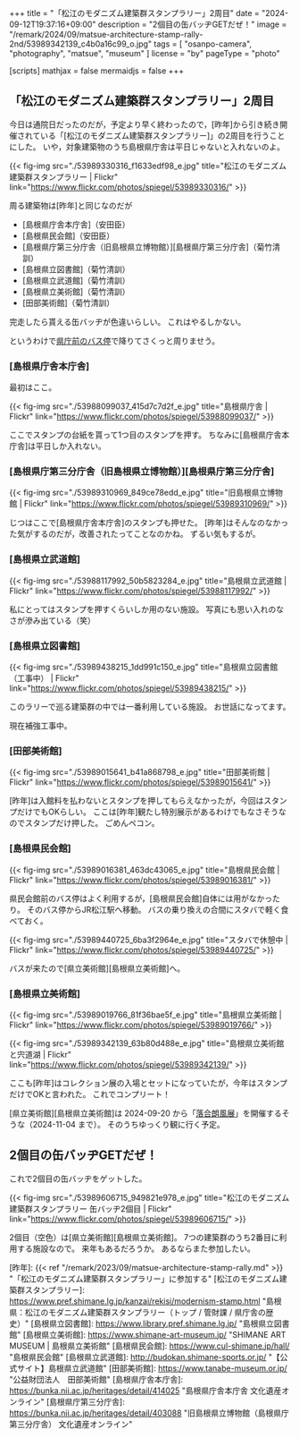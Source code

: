 +++
title = "「松江のモダニズム建築群スタンプラリー」2周目"
date =  "2024-09-12T19:37:16+09:00"
description = "2個目の缶バッヂGETだぜ！"
image = "/remark/2024/09/matsue-architecture-stamp-rally-2nd/53989342139_c4b0a16c99_o.jpg"
tags = [ "osanpo-camera", "photography", "matsue", "museum" ]
license = "by"
pageType = "photo"

[scripts]
  mathjax = false
  mermaidjs = false
+++

## 「松江のモダニズム建築群スタンプラリー」2周目

今日は通院日だったのだが，予定より早く終わったので，[昨年]から引き続き開催されている「[松江のモダニズム建築群スタンプラリー]」の2周目を行うことにした。
いや，対象建築物のうち島根県庁舎は平日じゃないと入れないのよ。

{{< fig-img src="./53989330316_f1633edf98_e.jpg" title="松江のモダニズム建築群スタンプラリー | Flickr" link="https://www.flickr.com/photos/spiegel/53989330316/" >}}

周る建築物は[昨年]と同じなのだが

- [島根県庁舎本庁舎]（安田臣）
- [島根県民会館]（安田臣）
- [島根県庁第三分庁舎（旧島根県立博物館）][島根県庁第三分庁舎]（菊竹清訓）
- [島根県立図書館]（菊竹清訓）
- [島根県立武道館]（菊竹清訓）
- [島根県立美術館]（菊竹清訓）
- [田部美術館]（菊竹清訓）

完走したら貰える缶バッヂが色違いらしい。
これはやるしかない。

というわけで[県庁前のバス停](https://maps.app.goo.gl/UGok8ZB1cQFUxnCW8)で降りてさくっと周りませう。

### [島根県庁舎本庁舎]

最初はここ。

{{< fig-img src="./53988099037_415d7c7d2f_e.jpg" title="島根県庁舎 | Flickr" link="https://www.flickr.com/photos/spiegel/53988099037/" >}}

ここでスタンプの台紙を貰って1つ目のスタンプを押す。
ちなみに[島根県庁舎本庁舎]は平日しか入れない。

### [島根県庁第三分庁舎（旧島根県立博物館）][島根県庁第三分庁舎]

{{< fig-img src="./53989310969_849ce78edd_e.jpg" title="旧島根県立博物館 | Flickr" link="https://www.flickr.com/photos/spiegel/53989310969/" >}}

じつはここで[島根県庁舎本庁舎]のスタンプも押せた。
[昨年]はそんなのなかった気がするのだが，改善されたってことなのかね。
ずるい気もするが。

### [島根県立武道館]

{{< fig-img src="./53988117992_50b5823284_e.jpg" title="島根県立武道館 | Flickr" link="https://www.flickr.com/photos/spiegel/53988117992/" >}}

私にとってはスタンプを押すくらいしか用のない施設。
写真にも思い入れのなさが滲み出ている（笑）

### [島根県立図書館]

{{< fig-img src="./53989438215_1dd991c150_e.jpg" title="島根県立図書館（工事中） | Flickr" link="https://www.flickr.com/photos/spiegel/53989438215/" >}}

このラリーで巡る建築群の中では一番利用している施設。
お世話になってます。

現在補強工事中。

### [田部美術館]

{{< fig-img src="./53989015641_b41a868798_e.jpg" title="田部美術館 | Flickr" link="https://www.flickr.com/photos/spiegel/53989015641/" >}}

[昨年]は入館料を払わないとスタンプを押してもらえなかったが，今回はスタンプだけでもOKらしい。
ここは[昨年]観たし特別展示があるわけでもなさそうなのでスタンプだけ押した。
ごめんペコン。

### [島根県民会館]

{{< fig-img src="./53989016381_463dc43065_e.jpg" title="島根県民会館 | Flickr" link="https://www.flickr.com/photos/spiegel/53989016381/" >}}

県民会館前のバス停はよく利用するが，[島根県民会館]自体には用がなかったり。
そのバス停からJR松江駅へ移動。
バスの乗り換えの合間にスタバで軽く食べておく。

{{< fig-img src="./53989440725_6ba3f2964e_e.jpg" title="スタバで休憩中 | Flickr" link="https://www.flickr.com/photos/spiegel/53989440725/" >}}

バスが来たので[県立美術館][島根県立美術館]へ。

### [島根県立美術館]

{{< fig-img src="./53989019766_81f36bae5f_e.jpg" title="島根県立美術館 | Flickr" link="https://www.flickr.com/photos/spiegel/53989019766/" >}}

{{< fig-img src="./53989342139_63b80d488e_e.jpg" title="島根県立美術館と宍道湖 | Flickr" link="https://www.flickr.com/photos/spiegel/53989342139/" >}}

ここも[昨年]はコレクション展の入場とセットになっていたが，今年はスタンプだけでOKと言われた。
これでコンプリート！

[県立美術館][島根県立美術館]は 2024-09-20 から「[落合朗風展](https://www.shimane-art-museum.jp/exhibition/000666.html "開館25周年オリジナル企画展「落合朗風　明朗美術連盟と目指した世界」 | 企画展 | 島根県立美術館")」を開催するそうな（2024-11-04 まで）。
そのうちゆっくり観に行く予定。

## 2個目の缶バッヂGETだぜ！

これで2個目の缶バッヂをゲットした。

{{< fig-img src="./53989606715_949821e978_e.jpg" title="松江のモダニズム建築群スタンプラリー 缶バッヂ2個目 | Flickr" link="https://www.flickr.com/photos/spiegel/53989606715/" >}}

2個目（空色）は[県立美術館][島根県立美術館]。
7つの建築群のうち2番目に利用する施設なので。
来年もあるだろうか。
あるならまた参加したい。

[昨年]: {{< ref "/remark/2023/09/matsue-architecture-stamp-rally.md" >}} "「松江のモダニズム建築群スタンプラリー」に参加する"
[松江のモダニズム建築群スタンプラリー]: https://www.pref.shimane.lg.jp/kanzai/rekisi/modernism-stamp.html "島根県：松江のモダニズム建築群スタンプラリー（トップ / 管財課 / 県庁舎の歴史）"
[島根県立図書館]: https://www.library.pref.shimane.lg.jp/ "島根県立図書館"
[島根県立美術館]: https://www.shimane-art-museum.jp/ "SHIMANE ART MUSEUM | 島根県立美術館"
[島根県民会館]: https://www.cul-shimane.jp/hall/ "島根県民会館"
[島根県立武道館]: http://budokan.shimane-sports.or.jp/ "【公式サイト】島根県立武道館"
[田部美術館]: https://www.tanabe-museum.or.jp/ "公益財団法人　田部美術館"
[島根県庁舎本庁舎]: https://bunka.nii.ac.jp/heritages/detail/414025 "島根県庁舎本庁舎 文化遺産オンライン"
[島根県庁第三分庁舎]: https://bunka.nii.ac.jp/heritages/detail/403088 "旧島根県立博物館（島根県庁第三分庁舎） 文化遺産オンライン"
